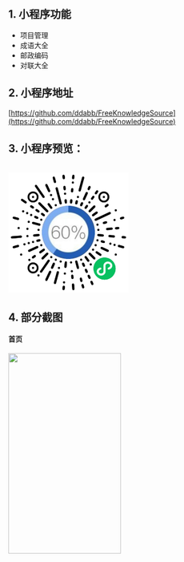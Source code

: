 ## 1. 小程序功能
- 项目管理
- 成语大全
- 邮政编码
- 对联大全


## 2. 小程序地址

[https://github.com/ddabb/FreeKnowledgeSource](https://github.com/ddabb/FreeKnowledgeSource)

## 3. 小程序预览：

<br>
<img src="images/logo.png" width="240" height="240"/>
<br>


## 4. 部分截图

####  首页

<img src="https://images.cnblogs.com/cnblogs_com/StoneLiu/1971843/o_210507085746home.jpg" width="225" height="400"/>